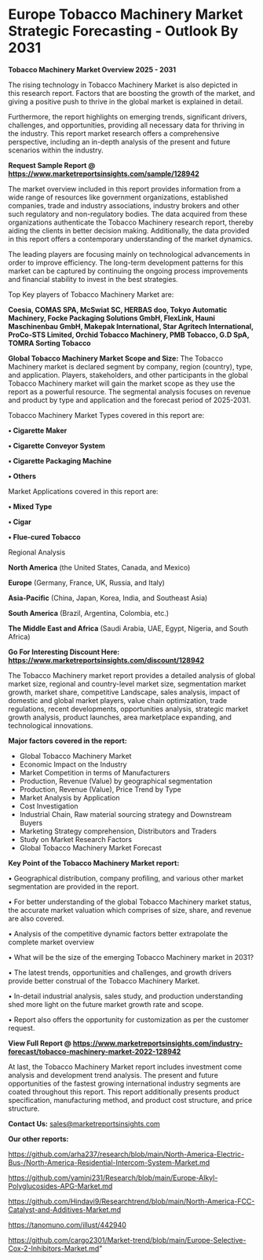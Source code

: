  # Europe Tobacco Machinery Market Strategic Forecasting - Outlook By 2031

<Strong> Tobacco Machinery Market Overview 2025 - 2031</strong>

The rising technology in Tobacco Machinery Market is also depicted in this research report. Factors that are boosting the growth of the market, and giving a positive push to thrive in the global market is explained in detail.

Furthermore, the report highlights on emerging trends, significant drivers, challenges, and opportunities, providing all necessary data for thriving in the industry. This report market research offers a comprehensive perspective, including an in-depth analysis of the present and future scenarios within the industry.

<strong>Request Sample Report @ <a href=https://www.marketreportsinsights.com/sample/128942>https://www.marketreportsinsights.com/sample/128942</a></strong>

The market overview included in this report provides information from a wide range of resources like government organizations, established companies, trade and industry associations, industry brokers and other such regulatory and non-regulatory bodies. The data acquired from these organizations authenticate the Tobacco Machinery research report, thereby aiding the clients in better decision making. Additionally, the data provided in this report offers a contemporary understanding of the market dynamics.

The leading players are focusing mainly on technological advancements in order to improve efficiency. The long-term development patterns for this market can be captured by continuing the ongoing process improvements and financial stability to invest in the best strategies.

Top Key players of Tobacco Machinery Market are:

<strong>Coesia, COMAS SPA, McSwiat SC, HERBAS doo, Tokyo Automatic Machinery, Focke Packaging Solutions GmbH, FlexLink, Hauni Maschinenbau GmbH, Makepak International, Star Agritech International, ProCo-STS Limited, Orchid Tobacco Machinery, PMB Tobacco, G.D SpA, TOMRA Sorting Tobacco</strong>

<strong><b>Global Tobacco Machinery Market Scope and Size:</b></strong>
The Tobacco Machinery market is declared segment by company, region (country), type, and application. Players, stakeholders, and other participants in the global Tobacco Machinery market will gain the market scope as they use the report as a powerful resource. The segmental analysis focuses on revenue and product by type and application and the forecast period of 2025-2031.

Tobacco Machinery Market Types covered in this report are:

<strong>• Cigarette Maker

• Cigarette Conveyor System

• Cigarette Packaging Machine

• Others</strong>

Market Applications covered in this report are:

<strong>• Mixed Type

• Cigar

• Flue-cured Tobacco</strong> 

Regional Analysis

<strong>North America</strong> (the United States, Canada, and Mexico)

<strong>Europe</strong> (Germany, France, UK, Russia, and Italy)

<strong>Asia-Pacific</strong> (China, Japan, Korea, India, and Southeast Asia)

<strong>South America</strong> (Brazil, Argentina, Colombia, etc.)

<strong>The Middle East and Africa</strong> (Saudi Arabia, UAE, Egypt, Nigeria, and South Africa)

<strong>Go For Interesting Discount Here: <a href=https://www.marketreportsinsights.com/discount/128942>https://www.marketreportsinsights.com/discount/128942</a></strong>

The Tobacco Machinery market report provides a detailed analysis of global market size, regional and country-level market size, segmentation market growth, market share, competitive Landscape, sales analysis, impact of domestic and global market players, value chain optimization, trade regulations, recent developments, opportunities analysis, strategic market growth analysis, product launches, area marketplace expanding, and technological innovations.

<strong><b>Major factors covered in the report:</b></strong>
<ul>
  <li>Global Tobacco Machinery Market </li>
  <li>Economic Impact on the Industry</li>
  <li>Market Competition in terms of Manufacturers</li>
  <li>Production, Revenue (Value) by geographical segmentation</li>
  <li>Production, Revenue (Value), Price Trend by Type</li>
  <li>Market Analysis by Application</li>
  <li>Cost Investigation</li>
  <li>Industrial Chain, Raw material sourcing strategy and Downstream Buyers</li>
  <li>Marketing Strategy comprehension, Distributors and Traders</li>
  <li>Study on Market Research Factors</li>
  <li>Global Tobacco Machinery Market Forecast</li>
</ul>

<strong><b>Key Point of the Tobacco Machinery Market report:</b></strong>

• Geographical distribution, company profiling, and various other market segmentation are provided in the report.

• For better understanding of the global Tobacco Machinery market status, the accurate market valuation which comprises of size, share, and revenue are also covered.

• Analysis of the competitive dynamic factors better extrapolate the complete market overview

• What will be the size of the emerging Tobacco Machinery market in 2031?

• The latest trends, opportunities and challenges, and growth drivers provide better construal of the Tobacco Machinery Market.

• In-detail industrial analysis, sales study, and production understanding shed more light on the future market growth rate and scope.

• Report also offers the opportunity for customization as per the customer request.

<strong><b>View Full Report @ <a href=https://www.marketreportsinsights.com/industry-forecast/tobacco-machinery-market-2022-128942>https://www.marketreportsinsights.com/industry-forecast/tobacco-machinery-market-2022-128942</a></b></strong>


At last, the Tobacco Machinery Market report includes investment come analysis and development trend analysis. The present and future opportunities of the fastest growing international industry segments are coated throughout this report. This report additionally presents product specification, manufacturing method, and product cost structure, and price structure.

<strong>Contact Us:</strong>
sales@marketreportsinsights.com

<strong>Our other reports:</strong>

<a href=https://github.com/arha237/research/blob/main/North-America-Electric-Bus-/North-America-Residential-Intercom-System-Market.md>https://github.com/arha237/research/blob/main/North-America-Electric-Bus-/North-America-Residential-Intercom-System-Market.md</a>

<a href=https://github.com/yamini231/Research/blob/main/Europe-Alkyl-Polyglucosides-APG-Market.md>https://github.com/yamini231/Research/blob/main/Europe-Alkyl-Polyglucosides-APG-Market.md</a>

<a href=https://github.com/Hindavi9/Researchtrend/blob/main/North-America-FCC-Catalyst-and-Additives-Market.md>https://github.com/Hindavi9/Researchtrend/blob/main/North-America-FCC-Catalyst-and-Additives-Market.md</a>

<a href=https://tanomuno.com/illust/442940>https://tanomuno.com/illust/442940</a>

<a href=https://github.com/cargo2301/Market-trend/blob/main/Europe-Selective-Cox-2-Inhibitors-Market.md>https://github.com/cargo2301/Market-trend/blob/main/Europe-Selective-Cox-2-Inhibitors-Market.md</a>"
